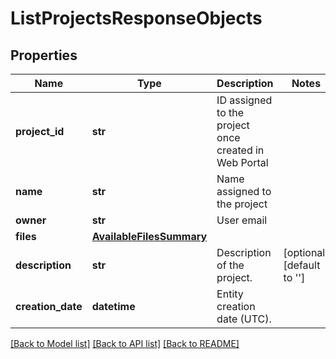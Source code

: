 # ListProjectsResponseObjects

## Properties
Name | Type | Description | Notes
------------ | ------------- | ------------- | -------------
**project_id** | **str** | ID assigned to the project once created in Web Portal | 
**name** | **str** | Name assigned to the project | 
**owner** | **str** | User email | 
**files** | [**AvailableFilesSummary**](AvailableFilesSummary.md) |  | 
**description** | **str** | Description of the project. | [optional] [default to '']
**creation_date** | **datetime** | Entity creation date (UTC). | 

[[Back to Model list]](../README.md#documentation-for-models) [[Back to API list]](../README.md#documentation-for-api-endpoints) [[Back to README]](../README.md)


